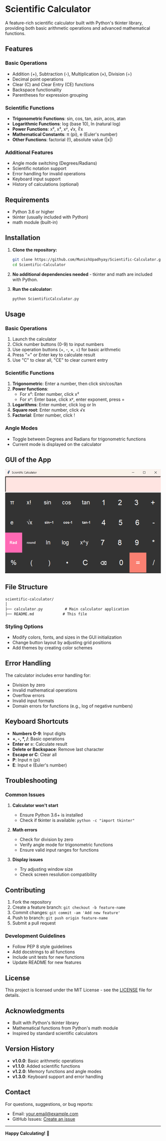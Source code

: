 # Scientific Calculator

A feature-rich scientific calculator built with Python's tkinter library, providing both basic arithmetic operations and advanced mathematical functions.

## Features

### Basic Operations
- Addition (+), Subtraction (-), Multiplication (×), Division (÷)
- Decimal point operations
- Clear (C) and Clear Entry (CE) functions
- Backspace functionality
- Parentheses for expression grouping

### Scientific Functions
- **Trigonometric Functions**: sin, cos, tan, asin, acos, atan
- **Logarithmic Functions**: log (base 10), ln (natural log)
- **Power Functions**: x², x³, xʸ, √x, ∛x
- **Mathematical Constants**: π (pi), e (Euler's number)
- **Other Functions**: factorial (!), absolute value (|x|)

### Additional Features
- Angle mode switching (Degrees/Radians)
- Scientific notation support
- Error handling for invalid operations
- Keyboard input support
- History of calculations (optional)

## Requirements

- Python 3.6 or higher
- tkinter (usually included with Python)
- math module (built-in)

## Installation

1. **Clone the repository:**
   ```bash
   git clone https://github.com/MunishUpadhyay/Scientific-Calculator.git
   cd Scientific-Calculator
   ```

2. **No additional dependencies needed** - tkinter and math are included with Python.

3. **Run the calculator:**
   ```bash
   python ScientificCalculator.py
   ```

## Usage

### Basic Operations
1. Launch the calculator
2. Click number buttons (0-9) to input numbers
3. Use operation buttons (+, -, ×, ÷) for basic arithmetic
4. Press "=" or Enter key to calculate result
5. Use "C" to clear all, "CE" to clear current entry

### Scientific Functions
1. **Trigonometric**: Enter a number, then click sin/cos/tan
2. **Power functions**:
   - For x²: Enter number, click x²
   - For xʸ: Enter base, click xʸ, enter exponent, press =
3. **Logarithms**: Enter number, click log or ln
4. **Square root**: Enter number, click √x
5. **Factorial**: Enter number, click !

### Angle Modes
- Toggle between Degrees and Radians for trigonometric functions
- Current mode is displayed on the calculator

## GUI of the App

![App](https://raw.githubusercontent.com/MunishUpadhyay/Materials/refs/heads/main/Screenshot%202025-07-20%20004351.png)

## File Structure

```
scientific-calculator/
│
├── calculator.py          # Main calculator application
├── README.md             # This file
```

### Styling Options

- Modify colors, fonts, and sizes in the GUI initialization
- Change button layout by adjusting grid positions
- Add themes by creating color schemes

## Error Handling

The calculator includes error handling for:
- Division by zero
- Invalid mathematical operations
- Overflow errors
- Invalid input formats
- Domain errors for functions (e.g., log of negative numbers)

## Keyboard Shortcuts

- **Numbers 0-9**: Input digits
- **+, -, *, /**: Basic operations
- **Enter or =**: Calculate result
- **Delete or Backspace**: Remove last character
- **Escape or C**: Clear all
- **P**: Input π (pi)
- **E**: Input e (Euler's number)

## Troubleshooting

### Common Issues

1. **Calculator won't start**
   - Ensure Python 3.6+ is installed
   - Check if tkinter is available: `python -c "import tkinter"`

2. **Math errors**
   - Check for division by zero
   - Verify angle mode for trigonometric functions
   - Ensure valid input ranges for functions

3. **Display issues**
   - Try adjusting window size
   - Check screen resolution compatibility

## Contributing

1. Fork the repository
2. Create a feature branch: `git checkout -b feature-name`
3. Commit changes: `git commit -am 'Add new feature'`
4. Push to branch: `git push origin feature-name`
5. Submit a pull request

### Development Guidelines
- Follow PEP 8 style guidelines
- Add docstrings to all functions
- Include unit tests for new functions
- Update README for new features

## License

This project is licensed under the MIT License - see the [LICENSE](LICENSE) file for details.

## Acknowledgments

- Built with Python's tkinter library
- Mathematical functions from Python's math module
- Inspired by standard scientific calculators

## Version History

- **v1.0.0**: Basic arithmetic operations
- **v1.1.0**: Added scientific functions
- **v1.2.0**: Memory functions and angle modes
- **v1.3.0**: Keyboard support and error handling

## Contact

For questions, suggestions, or bug reports:
- Email: your.email@example.com
- GitHub Issues: [Create an issue](https://github.com/MunishUpadhyay/Scientific-Calculator/issues)

---

**Happy Calculating!** 🧮